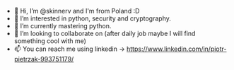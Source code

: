 - 👋 Hi, I’m @skinnerv and I'm from Poland :D 
- 👀 I’m interested in python, security and cryptography.
- 🌱 I’m currently mastering python. 
- 💞️ I’m looking to collaborate on (after daily job maybe I will find something cool with me)
- 📫 You can reach me using linkedin -> https://www.linkedin.com/in/piotr-pietrzak-993751179/

<!---
skinnerv/skinnerv is a ✨ special ✨ repository because its `README.md` (this file) appears on your GitHub profile.
You can click the Preview link to take a look at your changes.
--->
